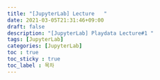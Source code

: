 ```yaml
---
title: "[JupyterLab] Lecture   "
date: 2021-03-05T21:31:46+09:00
draft: false
description: "[JupyterLab] Playdata Lecture#1 "
tags: [JupyterLab]
categories: [JupyterLab]
toc : true
toc_sticky : true
toc_label : 목차
---
```





